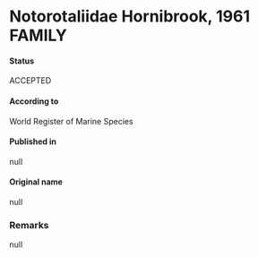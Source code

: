 Notorotaliidae Hornibrook, 1961 FAMILY
=======

#### Status
ACCEPTED

#### According to
World Register of Marine Species

#### Published in
null

#### Original name
null

### Remarks
null